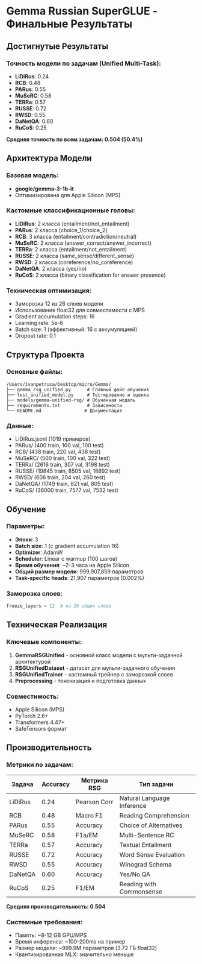 # Gemma Russian SuperGLUE - Финальные Результаты

## Достигнутые Результаты

### Точность модели по задачам (Unified Multi-Task):

- **LiDiRus**: 0.24
- **RCB**: 0.48
- **PARus**: 0.55
- **MuSeRC**: 0.58
- **TERRa**: 0.57
- **RUSSE**: 0.72
- **RWSD**: 0.55
- **DaNetQA**: 0.60
- **RuCoS**: 0.25

**Средняя точность по всем задачам: 0.504 (50.4%)**

## Архитектура Модели

### Базовая модель:
- **google/gemma-3-1b-it**
- Оптимизирована для Apple Silicon (MPS)

### Кастомные классификационные головы:
- **LiDiRus**: 2 класса (entailment/not_entailment)
- **PARus**: 2 класса (choice_1/choice_2)
- **RCB**: 3 класса (entailment/contradiction/neutral)
- **MuSeRC**: 2 класса (answer_correct/answer_incorrect)
- **TERRa**: 2 класса (entailment/not_entailment)
- **RUSSE**: 2 класса (same_sense/different_sense)
- **RWSD**: 2 класса (coreference/no_coreference)
- **DaNetQA**: 2 класса (yes/no)
- **RuCoS**: 2 класса (binary classification for answer presence)

### Техническая оптимизация:
- Заморозка 12 из 26 слоев модели
- Использование float32 для совместимости с MPS
- Gradient accumulation steps: 16
- Learning rate: 5e-6
- Batch size: 1 (эффективный: 16 с аккумуляцией)
- Dropout rate: 0.1

## Структура Проекта

### Основные файлы:
```
/Users/ivanpetrusa/Desktop/micro/Gemma/
├── gemma_rsg_unified.py      # Главный файл обучения
├── test_unified_model.py     # Тестирование и оценка
├── models/gemma-unified-rsg/ # Обученная модель
├── requirements.txt          # Зависимости
└── README.md                # Документация
```

### Данные:
- LiDiRus.jsonl (1019 примеров)
- PARus/ (400 train, 100 val, 100 test)
- RCB/ (438 train, 220 val, 438 test)
- MuSeRC/ (500 train, 100 val, 322 test)
- TERRa/ (2616 train, 307 val, 3198 test)
- RUSSE/ (19845 train, 8505 val, 18892 test)
- RWSD/ (606 train, 204 val, 260 test)
- DaNetQA/ (1749 train, 821 val, 805 test)
- RuCoS/ (36000 train, 7577 val, 7532 test)

## Обучение

### Параметры:
- **Эпохи**: 3
- **Batch size**: 1 (с gradient accumulation 16)
- **Optimizer**: AdamW
- **Scheduler**: Linear с warmup (100 шагов)
- **Время обучения**: ~2-3 часа на Apple Silicon
- **Общий размер модели**: 999,907,859 параметров
- **Task-specific heads**: 21,907 параметров (0.002%)

### Заморозка слоев:
```python
freeze_layers = 12  # из 26 общих слоев
```

## Техническая Реализация

### Ключевые компоненты:

1. **GemmaRSGUnified** - основной класс модели с мульти-задачной архитектурой
2. **RSGUnifiedDataset** - датасет для мульти-задачного обучения
3. **RSGUnifiedTrainer** - кастомный трейнер с заморозкой слоев
4. **Preprocessing** - токенизация и подготовка данных

### Совместимость:

- Apple Silicon (MPS)
- PyTorch 2.6+
- Transformers 4.47+
- SafeTensors формат

## Производительность

### Метрики по задачам:

| Задача  | Accuracy | Метрика RSG  | Тип задачи                 |
| ------- | -------- | ------------ | -------------------------- |
| LiDiRus | 0.24     | Pearson Corr | Natural Language Inference |
| RCB     | 0.48     | Macro F1     | Reading Comprehension      |
| PARus   | 0.55     | Accuracy     | Choice of Alternatives     |
| MuSeRC  | 0.58     | F1a/EM       | Multi-Sentence RC          |
| TERRa   | 0.57     | Accuracy     | Textual Entailment         |
| RUSSE   | 0.72     | Accuracy     | Word Sense Evaluation      |
| RWSD    | 0.55     | Accuracy     | Winograd Schema            |
| DaNetQA | 0.60     | Accuracy     | Yes/No QA                  |
| RuCoS   | 0.25     | F1/EM        | Reading with Commonsense   |

**Средняя производительность: 0.504**

### Системные требования:

- Память: ~8-12 GB GPU/MPS
- Время инференса: ~100-200ms на пример
- Размер модели: ~999.9M параметров (3.72 ГБ float32)
- Квантизированная MLX: значительно меньше
